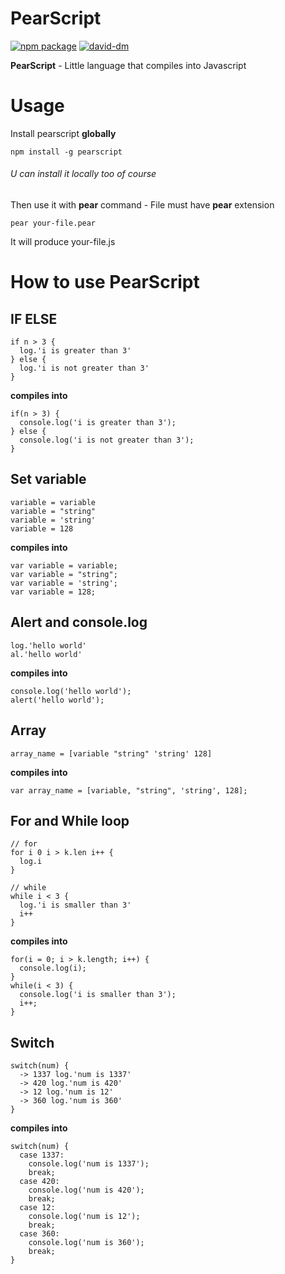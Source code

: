 # PearScript

[![npm package][npm-badge]][npm]
[![david-dm][david-badge]][david-dm]

**PearScript** - Little language that compiles into Javascript

# Usage
Install pearscript **globally**
```
npm install -g pearscript
```
###### U can install it locally too of course

Then use it with **pear** command - File must have **pear** extension

```
pear your-file.pear
```

It will produce your-file.js

# How to use PearScript

## IF ELSE
```
if n > 3 {
  log.'i is greater than 3'
} else {
  log.'i is not greater than 3'
}
```

**compiles into**

```
if(n > 3) {
  console.log('i is greater than 3');
} else {
  console.log('i is not greater than 3');
}
```

## Set variable
```
variable = variable
variable = "string"
variable = 'string'
variable = 128
```

**compiles into**

```
var variable = variable;
var variable = "string";
var variable = 'string';
var variable = 128;
```

## Alert and console.log
```
log.'hello world'
al.'hello world'
```

**compiles into**

```
console.log('hello world');
alert('hello world');
```

## Array
```
array_name = [variable "string" 'string' 128]
```

**compiles into**

```
var array_name = [variable, "string", 'string', 128];
```

## For and While loop
```
// for
for i 0 i > k.len i++ {
  log.i
}

// while
while i < 3 {
  log.'i is smaller than 3'
  i++
}
```

**compiles into**

```
for(i = 0; i > k.length; i++) {
  console.log(i);
}
while(i < 3) {
  console.log('i is smaller than 3');
  i++;
}
```

## Switch
```
switch(num) {
  -> 1337 log.'num is 1337'
  -> 420 log.'num is 420'
  -> 12 log.'num is 12'
  -> 360 log.'num is 360'
}
```

**compiles into**

```
switch(num) {
  case 1337:
    console.log('num is 1337');
    break;
  case 420:
    console.log('num is 420');
    break;
  case 12:
    console.log('num is 12');
    break;
  case 360:
    console.log('num is 360');
    break;
}
```

[npm-badge]: https://img.shields.io/badge/npm-v0.1.2-brightgreen.svg
[npm]: https://www.npmjs.com/package/pearscript

[david-badge]: https://david-dm.org/kocisov/pearscript/dev-status.svg
[david-dm]: https://david-dm.org/kocisov/pearscript#info=devDependencies
